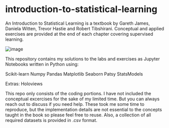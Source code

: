 # introduction-to-statistical-learning

An Introduction to Statistical Learning is a textbook by Gareth James, Daniela Witten, Trevor Hastie and Robert Tibshirani. Conceptual and applied exercises are provided at the end of each chapter covering supervised learning.

![image](https://user-images.githubusercontent.com/24239943/116838532-8d065500-ab83-11eb-9ee4-fb78b937e87b.png)

This repository contains my solutions to the labs and exercises as Jupyter Notebooks written in Python using:

Scikit-learn
Numpy
Pandas
Matplotlib
Seaborn
Patsy
StatsModels

Extras:
Holoviews

This repo only consists of the coding portions. I have not included the conceptual excercises for the sake of my limited time. But you can always reach out to discuss if you need help. These took me some time to reproduce, but the implementation details are not essential to the concepts taught in the book so please feel free to reuse. Also, a collection of all required datasets is provided in .csv format.
